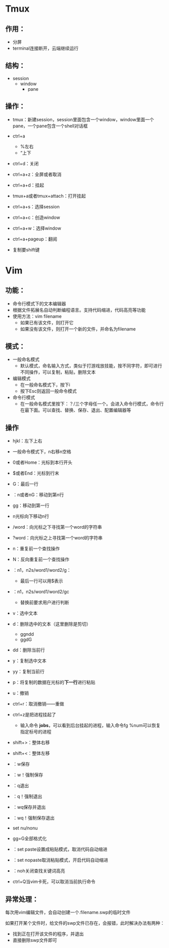 # Tmux

## 作用：

- 分屏
- terminal连接断开，云端继续运行

## 结构：

- session
  - window
    - pane

## 操作：

- tmux：新建session，session里面包含一个window，window里面一个pane，一个pane包含一个shell对话框
- ctrl+a
  - %左右
  - “上下
- ctrl+d：关闭
- ctrl+a+z：全屏或者取消
- ctrl+a+d：挂起
- tmux+a或者tmux+attach：打开挂起
- ctrl+a+s：选择session
- ctrl+a+c：创造window

- ctrl+a+w：选择window
- ctrl+a+pageup：翻阅
- 复制要shift键



# Vim

## 功能：

- 命令行模式下的文本编辑器
- 根据文件拓展名自动判断编程语言。支持代码缩进，代码高亮等功能
- 使用方法：vim filename
  - 如果已有该文件，则打开它
  - 如果没有该文件，则打开一个新的文件，并命名为filename

## 模式：

- 一般命名模式
  - 默认模式，命名输入方式，类似于打游戏放技能，按不同字符，即可进行不同操作，可以复制，粘贴，删除文本
- 编辑模式
  - 在一般命名模式下，按下i
  - 按下Esc则返回一般命令模式
- 命令行模式
  - 在一般命名模式里按下：？/三个字母任一个。会进入命令行模式，命令行在最下面。可以查找、替换、保存、退出、配置编辑器等

## 操作

- hjkl：左下上右
- 一般命令模式下，n<space>右移n空格
- 0或者Home：光标到本行开头
- $或者End：光标到行末
- G：最后一行
- ：n或者nG：移动到第n行
- gg：移动到第一行
-  n<enter>光标向下移动n行
- /word：向光标之下寻找第一个word的字符串
- ?word：向光标之上寻找第一个word的字符串
- n：重复前一个查找操作
- N：反向重复前一个查找操作
- ：n1，n2s/word1/word2/g：
  - 最后一行可以用$表示
- ：n1，n2s/word1/word2/gc
  - 替换前要求用户进行判断
- v：选中文本
- d：删除选中的文本（这里删除是剪切）
  - ggndd
  - ggdG
- dd：删除当前行
- y：复制选中文本
- yy：复制当前行
- p：将复制的数据在光标的**下一行**进行粘贴
- u：撤销
- ctrl+r：取消撤销——重做
- ctrl+z是把进程挂起了
  - 输入命令 **jobs**，可以看到后台挂起的进程，输入命令fg %num可以恢复指定标号的进程
- shift+>：整体右移
- shift+<：整体左移
- ：w保存
- ：w！强制保存
-  ：q退出
- ：q！强制退出
- ：wq保存并退出
- ：wq！强制保存退出

- set nu/nonu
- gg=G全部格式化
- ：set paste设置成粘贴模式，取消代码自动缩进
- ：set nopaste取消粘贴模式，开启代码自动缩进
- ：noh关闭查找关键词高亮
- ctrl+Q当vim卡死，可以取消当前执行命令

## 异常处理：

每次用vim编辑文件，会自动创建一个.filename.swp的临时文件

如果打开某个文件时，给文件的swp文件已存在，会报错，此时解决办法有两种：

- 找到正在打开该文件的程序，并退出
- 直接删除swp文件即可



